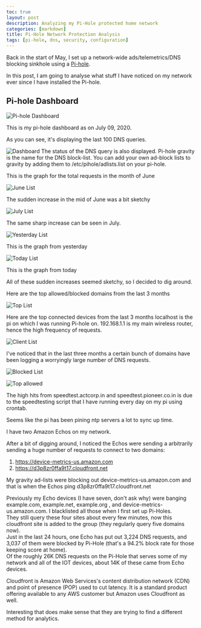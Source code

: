 ```yaml
---
toc: true
layout: post
description: Analyzing my Pi-Hole protected home network
categories: [markdown]
title: Pi-Hole Network Protection Analysis
tags: [pi-hole, dns, security, configuration]
---
```


Back in the start of May, I set up a network-wide ads/telemetrics/DNS blocking sinkhole using a [Pi-hole](https://pi-hole.net).

In this post, I am going to analyse what stuff I have noticed on my network ever since I have installed the Pi-hole.

## Pi-hole Dashboard

![Pi-hole Dashboard](/images/2020-07-09-Pi-hole/dash.jpg)

This is my pi-hole dashboard as on July 09, 2020.

As you can see, it's displaying the last 100 DNS queries.

![Dashboard](/images/2020-07-09-Pi-hole/dashboard.jpg)
The status of the DNS query is also displayed.
Pi-hole gravity is the name for the DNS block-list.
You can add your own ad-block lists to gravity by adding them to /etc/pihole/adlists.list on your pi-hole.

This is the graph for the total requests in the month of June

![June List](/images/2020-07-09-Pi-hole/June.png)

The sudden increase in the mid of June was a bit sketchy

![July List](/images/2020-07-09-Pi-hole/July.png)

The same sharp increase can be seen in July.

![Yesterday List](/images/2020-07-09-Pi-hole/Yesterday.png)

This is the graph from yesterday

![Today List](/images/2020-07-09-Pi-hole/Today.png)

This is the graph from today

All of these sudden increases seemed sketchy, so I decided to dig around.

Here are the top allowed/blocked domains from the last 3 months

![Top List](/images/2020-07-09-Pi-hole/top-list.jpg)

Here are the top connected devices from the last 3 months
localhost is the pi on which I was running Pi-hole on.
192.168.1.1 is my main wireless router, hence the high frequency of requests.

![Client List](/images/2020-07-09-Pi-hole/client-list.jpg)

I've noticed that in the last three months a certain bunch of domains have been logging a worryingly large number of DNS requests.

![Blocked List](/images/2020-07-09-Pi-hole/blocked-list.jpg)

![Top allowed](/images/2020-07-09-Pi-hole/top-allowed.jpg)

The high hits from speedtest.actcorp.in and speedtest.pioneer.co.in is due to the speedtesting script that I have running every day on my pi using crontab.

Seems like the pi has been pining ntp servers a lot to sync up time.

I have two Amazon Echos on my network.

After a bit of digging around, I noticed the Echos were sending a arbitrarily sending a huge number of requests to connect to two domains:

   1. <https://device-metrics-us.amazon.com>
   2. <https://d3p8zr0ffa9t17.cloudfront.net>

My gravity ad-lists were blocking out device-metrics-us.amazon.com and that is when the Echos ping d3p8zr0ffa9t17.cloudfront.net

Previously my Echo devices (I have seven, don't ask why) were banging example.com, example.net, example.org , and device-metrics-us.amazon.com. I blacklisted all those when I first set up Pi-Holes.  
They still query these four sites about every few minutes, now this cloudfront site is added to the group (they regularly query five domains now).  
Just in the last 24 hours, one Echo has put out 3,224 DNS requests, and 3,037 of them were blocked by Pi-Hole (that's a 94.2% block rate for those keeping score at home).  
Of the roughly 26K DNS requests on the Pi-Hole that serves some of my network and all of the IOT devices, about 14K of these came from Echo devices.

Cloudfront is Amazon Web Services's content distribution network (CDN) and point of presence (POP) used to cut latency. It is a standard product offering available to any AWS customer but Amazon uses Cloudfront as well.

Interesting that does make sense that they are trying to find a different method for analytics.
